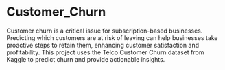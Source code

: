 # Customer_Churn
Customer churn is a critical issue for subscription-based businesses. Predicting which customers are at risk of leaving can help businesses take proactive steps to retain them, enhancing customer satisfaction and profitability. This project uses the Telco Customer Churn dataset from Kaggle to predict churn and provide actionable insights.
